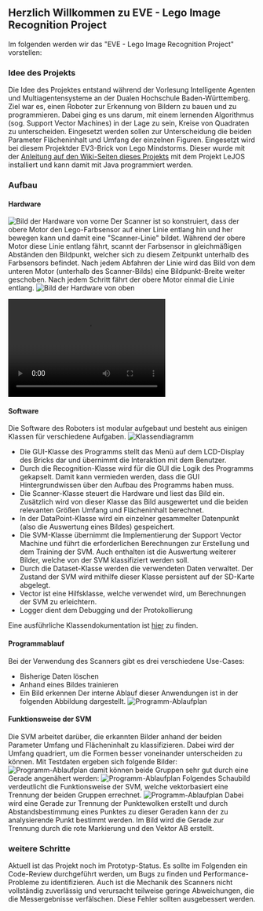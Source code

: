 ## Herzlich Willkommen zu EVE - Lego Image Recognition Project

Im folgenden werden wir das "EVE - Lego Image Recognition Project" vorstellen:

### Idee des Projekts
Die Idee des Projektes entstand während der Vorlesung Intelligente Agenten und Multiagentensysteme an der Dualen Hochschule Baden-Württemberg. 
Ziel war es, einen Roboter zur Erkennung von Bildern zu bauen und zu programmieren. Dabei ging es uns darum, mit einem lernenden Algorithmus (sog. Support Vector Machines) in der Lage zu sein, Kreise von Quadraten zu unterscheiden. Eingesetzt werden sollen zur Unterscheidung die beiden Parameter Flächeninhalt und Umfang der einzelnen Figuren. 
Eingesetzt wird bei diesem Projektder EV3-Brick von Lego Mindstorms. Dieser wurde mit der <a href="https://github.com/ChristopherTr/legoAgent/wiki/Installation-Toolchain">Anleitung auf den Wiki-Seiten dieses Projekts</a> mit dem Projekt LeJOS installiert und kann damit mit Java programmiert werden. 

### Aufbau
#### Hardware
![Bild der Hardware von vorne](pictures/IMG_0202.JPG)
Der Scanner ist so konstruiert, dass der obere Motor den Lego-Farbsensor auf einer Linie entlang hin und her bewegen kann und damit eine "Scanner-Linie" bildet. Während der obere Motor diese Linie entlang fährt, scannt der Farbsensor in gleichmäßigen Abständen den Bildpunkt, welcher sich zu diesem Zeitpunkt unterhalb des Farbsensors befindet. Nach jedem Abfahren der Linie wird das Bild von dem unteren Motor (unterhalb des Scanner-Bilds) eine Bildpunkt-Breite weiter geschoben. Nach jedem Schritt fährt der obere Motor einmal die Linie entlang. 
![Bild der Hardware von oben](pictures/IMG_0206.JPG)

<video src="pictures/video1.mp4" width="320" height="200" controls preload></video>

#### Software
Die Software des Roboters ist modular aufgebaut und besteht aus einigen Klassen für verschiedene Aufgaben. 
![Klassendiagramm](pictures/klassendiagramm.png)
* Die GUI-Klasse des Programms stellt das Menü auf dem LCD-Display des Bricks dar und übernimmt die Interaktion mit dem Benutzer. 
* Durch die Recognition-Klasse wird für die GUI die Logik des Programms gekapselt. Damit kann vermieden werden, dass die GUI Hintergrundwissen über den Aufbau des Programms haben muss. 
* Die Scanner-Klasse steuert die Hardware und liest das Bild ein. Zusätzlich wird von dieser Klasse das Bild ausgewertet und die beiden relevanten Größen Umfang und Flächeninhalt berechnet. 
* In der DataPoint-Klasse wird ein einzelner gesammelter Datenpunkt (also die Auswertung eines Bildes) gespeichert. 
* Die SVM-Klasse übernimmt die Implementierung der Support Vector Machine und führt die erforderlichen Berechnungen zur Erstellung und dem Training der SVM. Auch enthalten ist die Auswertung weiterer Bilder, welche von der SVM klassifiziert werden soll. 
* Durch die Dataset-Klasse werden die verwendeten Daten verwaltet. Der Zustand der SVM wird mithilfe dieser Klasse persistent auf der SD-Karte abgelegt. 
* Vector ist eine Hilfsklasse, welche verwendet wird, um Berechnungen der SVM zu erleichtern. 
* Logger dient dem Debugging und der Protokollierung

Eine ausführliche Klassendokumentation ist <a href="https://christophertr.github.io/legoAgent/html/">hier</a> zu finden. 

#### Programmablauf
Bei der Verwendung des Scanners gibt es drei verschiedene Use-Cases: 
* Bisherige Daten löschen
* Anhand eines Bildes trainieren
* Ein Bild erkennen
Der interne Ablauf dieser Anwendungen ist in der folgenden Abbildung dargestellt. 
![Programm-Ablaufplan](pictures/Mindstorms_svm_programmablauf.png)

#### Funktionsweise der SVM
Die SVM arbeitet darüber, die erkannten Bilder anhand der beiden Parameter Umfang und Flächeninhalt zu klassifizieren. Dabei wird der Umfang quadriert, um die Formen besser voneinander unterscheiden zu können. Mit Testdaten ergeben sich folgende Bilder: 
![Programm-Ablaufplan](pictures/punktewolke_testdaten.png)
damit können beide Gruppen sehr gut durch eine Gerade angenähert werden: 
![Programm-Ablaufplan](pictures/punktewolke_strich.png)
Folgendes Schaubild verdeutlicht die Funktionsweise der SVM, welche vektorbasiert eine Trennung der beiden Gruppen errechnet.
![Programm-Ablaufplan](SVM_Funktionsweise.png)
Dabei wird eine Gerade zur Trennung der Punktewolken erstellt und durch Abstandsbestimmung eines Punktes zu dieser Geraden kann der zu analysierende Punkt bestimmt werden. Im Bild wird die Gerade zur Trennung durch die rote Markierung und den Vektor AB erstellt. 

### weitere Schritte
Aktuell ist das Projekt noch im Prototyp-Status. Es sollte im Folgenden ein Code-Review durchgeführt werden, um Bugs zu finden und Performance-Probleme zu identifizieren. 
Auch ist die Mechanik des Scanners nicht vollständig zuverlässig und verursacht teilweise geringe Abweichungen, die die Messergebnisse verfälschen. Diese Fehler sollten ausgebessert werden. 
